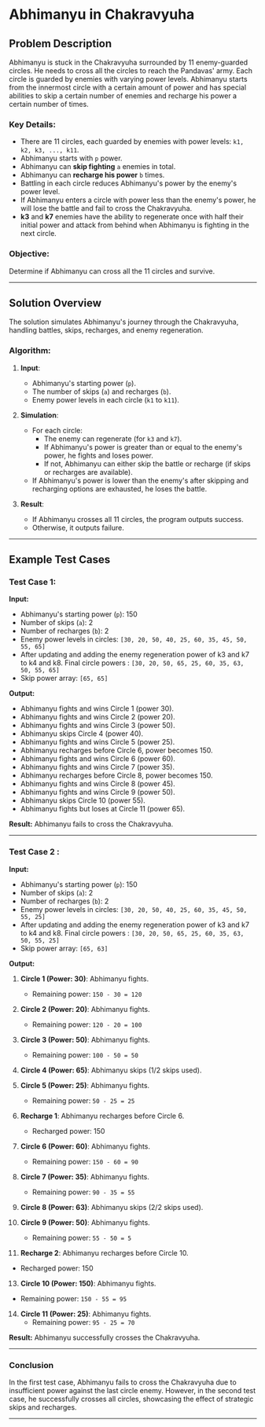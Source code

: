 # Abhimanyu in Chakravyuha

## Problem Description

Abhimanyu is stuck in the Chakravyuha surrounded by 11 enemy-guarded circles. He needs to cross all the circles to reach the Pandavas' army. Each circle is guarded by enemies with varying power levels. Abhimanyu starts from the innermost circle with a certain amount of power and has special abilities to skip a certain number of enemies and recharge his power a certain number of times.

### Key Details:
- There are 11 circles, each guarded by enemies with power levels: `k1, k2, k3, ..., k11`.
- Abhimanyu starts with `p` power.
- Abhimanyu can **skip fighting** `a` enemies in total.
- Abhimanyu can **recharge his power** `b` times.
- Battling in each circle reduces Abhimanyu's power by the enemy's power level.
- If Abhimanyu enters a circle with power less than the enemy's power, he will lose the battle and fail to cross the Chakravyuha.
- **k3** and **k7** enemies have the ability to regenerate once with half their initial power and attack from behind when Abhimanyu is fighting in the next circle.

### Objective:
Determine if Abhimanyu can cross all the 11 circles and survive.

---

## Solution Overview

The solution simulates Abhimanyu's journey through the Chakravyuha, handling battles, skips, recharges, and enemy regeneration.

### Algorithm:
1. **Input**:
    - Abhimanyu's starting power (`p`).
    - The number of skips (`a`) and recharges (`b`).
    - Enemy power levels in each circle (`k1` to `k11`).

2. **Simulation**:
    - For each circle:
      - The enemy can regenerate (for `k3` and `k7`).
      - If Abhimanyu's power is greater than or equal to the enemy's power, he fights and loses power.
      - If not, Abhimanyu can either skip the battle or recharge (if skips or recharges are available).
    - If Abhimanyu's power is lower than the enemy's after skipping and recharging options are exhausted, he loses the battle.

3. **Result**:
    - If Abhimanyu crosses all 11 circles, the program outputs success.
    - Otherwise, it outputs failure.

---

## Example Test Cases

### Test Case 1:

**Input:**
- Abhimanyu's starting power (`p`): 150
- Number of skips (`a`): 2
- Number of recharges (`b`): 2
- Enemy power levels in circles: `[30, 20, 50, 40, 25, 60, 35, 45, 50, 55, 65]`
- After updating and adding the enemy regeneration power of k3 and k7 to k4 and k8. Final circle powers : `[30, 20, 50, 65, 25, 60, 35, 63, 50, 55, 65]`
- Skip power array: `[65, 65]`

**Output:**

- Abhimanyu fights and wins Circle 1 (power 30).
- Abhimanyu fights and wins Circle 2 (power 20).
- Abhimanyu fights and wins Circle 3 (power 50).
- Abhimanyu skips Circle 4 (power 40).
- Abhimanyu fights and wins Circle 5 (power 25).
- Abhimanyu recharges before Circle 6, power becomes 150.
- Abhimanyu fights and wins Circle 6 (power 60).
- Abhimanyu fights and wins Circle 7 (power 35).
- Abhimanyu recharges before Circle 8, power becomes 150.
- Abhimanyu fights and wins Circle 8 (power 45).
- Abhimanyu fights and wins Circle 9 (power 50).
- Abhimanyu skips Circle 10 (power 55).
- Abhimanyu fights but loses at Circle 11 (power 65).

**Result:** Abhimanyu fails to cross the Chakravyuha.

---

### Test Case 2 :

**Input:**
- Abhimanyu's starting power (`p`): 150
- Number of skips (`a`): 2
- Number of recharges (`b`): 2
- Enemy power levels in circles: `[30, 20, 50, 40, 25, 60, 35, 45, 50, 55, 25]`
- After updating and adding the enemy regeneration power of k3 and k7 to k4 and k8. Final circle powers : `[30, 20, 50, 65, 25, 60, 35, 63, 50, 55, 25]`
- Skip power array: `[65, 63]`

**Output:**

1. **Circle 1 (Power: 30)**: Abhimanyu fights.
   - Remaining power: `150 - 30 = 120`

2. **Circle 2 (Power: 20)**: Abhimanyu fights.
   - Remaining power: `120 - 20 = 100`

3. **Circle 3 (Power: 50)**: Abhimanyu fights.
   - Remaining power: `100 - 50 = 50`

4. **Circle 4 (Power: 65)**: Abhimanyu skips (1/2 skips used).

5. **Circle 5 (Power: 25)**: Abhimanyu fights.
   - Remaining power: `50 - 25 = 25`

6. **Recharge 1**: Abhimanyu recharges before Circle 6.
   - Recharged power: 150

7. **Circle 6 (Power: 60)**: Abhimanyu fights.
   - Remaining power: `150 - 60 = 90`

8. **Circle 7 (Power: 35)**: Abhimanyu fights.
   - Remaining power: `90 - 35 = 55`

9. **Circle 8 (Power: 63)**: Abhimanyu skips (2/2 skips used).

11. **Circle 9 (Power: 50)**: Abhimanyu fights.
    - Remaining power: `55 - 50 = 5`

12. **Recharge 2**: Abhimanyu recharges before Circle 10.
   - Recharged power: 150

13. **Circle 10 (Power: 150)**: Abhimanyu fights.
   - Remaining power: `150 - 55 = 95`

14. **Circle 11 (Power: 25)**: Abhimanyu fights.
    - Remaining power: `95 - 25 = 70`

**Result:** Abhimanyu successfully crosses the Chakravyuha.

---

### Conclusion

In the first test case, Abhimanyu fails to cross the Chakravyuha due to insufficient power against the last circle enemy. However, in the second test case, he successfully crosses all circles, showcasing the effect of strategic skips and recharges.

---
